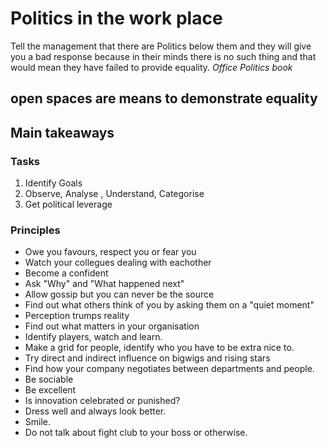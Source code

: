 # Politics in the work place
Tell the management that there are Politics below them and they will give you a bad response because in their minds there is no such thing and that would mean they have failed to provide equality.
*Office Politics book*

## open spaces are means to demonstrate equality


## Main takeaways

### Tasks 
1. Identify Goals
2. Observe, Analyse , Understand, Categorise
3. Get political leverage

### Principles
- Owe you favours, respect you or fear you
- Watch your collegues dealing with eachother
- Become a confident
- Ask "Why" and "What happened next"
- Allow gossip but you can never be the source
- Find out what others think of you by asking them on a "quiet moment"
- Perception trumps reality
- Find out what matters in your organisation
- Identify players, watch and learn.
- Make a grid for people, identify who you have to be extra nice to. 
- Try direct and indirect influence on bigwigs and rising stars
- Find how your company negotiates between departments and people.
- Be sociable 
- Be excellent
- Is innovation celebrated or punished?
- Dress well and always look better. 
- Smile.
- Do not talk about fight club to your boss or otherwise.

